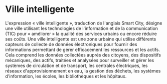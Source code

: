 # Ville intelligente
L'expression « ville intelligente », traduction de l'anglais Smart City, désigne une ville utilisant les technologies de l'information et de la communication (TIC) pour « améliorer » la qualité des services urbains ou encore réduire ses coûts.
Une ville intelligente est une zone urbaine qui utilise différents capteurs de collecte de données électroniques pour fournir des informations permettant de gérer efficacement les ressources et les actifs. Cela comprend les données collectées auprès des citoyens, des dispositifs mécaniques, des actifs, traitées et analysées pour surveiller et gérer les systèmes de circulation et de transport, les centrales électriques, les réseaux d'approvisionnement en eau, la gestion des déchets, les systèmes d'information, les écoles, les bibliothèques et les hôpitaux.
